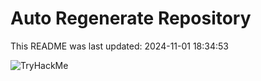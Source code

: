 # Auto Regenerate Repository

This README was last updated: 2024-11-01 18:34:53

 ![TryHackMe](https://tryhackme.com/badge/533634)